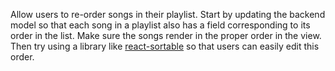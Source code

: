 Allow users to re-order songs in their playlist. Start by updating the backend model so that each song in a playlist also has a field corresponding to its order in the list. Make sure the songs render in the proper order in the view. Then try using a library like [react-sortable](https://github.com/danielstocks/react-sortable) so that users can easily edit this order.